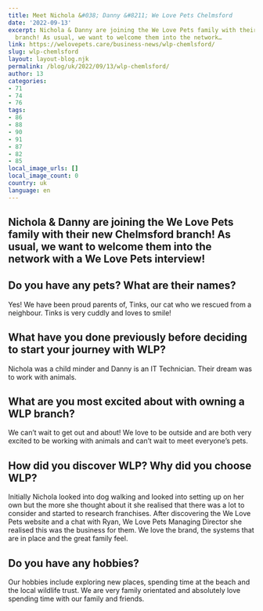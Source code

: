 ```yaml
---
title: Meet Nichola &#038; Danny &#8211; We Love Pets Chelmsford
date: '2022-09-13'
excerpt: Nichola & Danny are joining the We Love Pets family with their new Chelmsford
  branch! As usual, we want to welcome them into the network…
link: https://welovepets.care/business-news/wlp-chemlsford/
slug: wlp-chemlsford
layout: layout-blog.njk
permalink: /blog/uk/2022/09/13/wlp-chemlsford/
author: 13
categories:
- 71
- 74
- 76
tags:
- 86
- 88
- 90
- 91
- 87
- 82
- 85
local_image_urls: []
local_image_count: 0
country: uk
language: en
---
```


## Nichola & Danny are joining the We Love Pets family with their new Chelmsford branch! As usual, we want to welcome them into the network with a We Love Pets interview!

## Do you have any pets? What are their names?

Yes! We have been proud parents of, Tinks, our cat who we rescued from a neighbour. Tinks is very cuddly and loves to smile!

## What have you done previously before deciding to start your journey with WLP?

Nichola was a child minder and Danny is an IT Technician. Their dream was to work with animals.

## What are you most excited about with owning a WLP branch?

We can’t wait to get out and about! We love to be outside and are both very excited to be working with animals and can’t wait to meet everyone’s pets.

## How did you discover WLP? Why did you choose WLP?

Initially Nichola looked into dog walking and looked into setting up on her own but the more she thought about it she realised that there was a lot to consider and started to research franchises. After discovering the We Love Pets website and a chat with Ryan, We Love Pets Managing Director she realised this was the business for them. We love the brand, the systems that are in place and the great family feel.

## Do you have any hobbies?

Our hobbies include exploring new places, spending time at the beach and the local wildlife trust. We are very family orientated and absolutely love spending time with our family and friends.